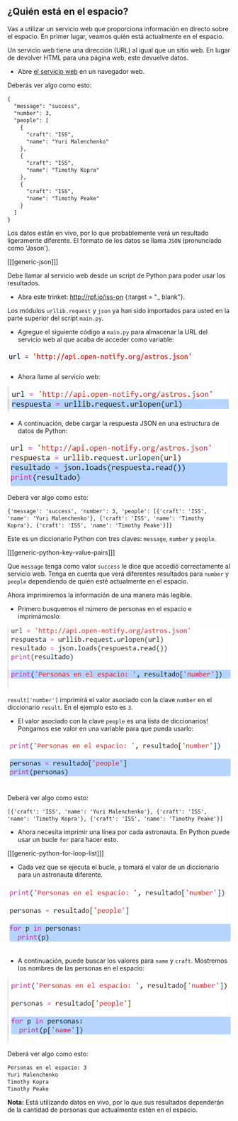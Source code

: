 ## ¿Quién está en el espacio?

Vas a utilizar un servicio web que proporciona información en directo sobre el espacio. En primer lugar, veamos quién está actualmente en el espacio.

Un servicio web tiene una dirección (URL) al igual que un sitio web. En lugar de devolver HTML para una página web, este devuelve datos.

+ Abre <a href="http://api.open-notify.org/astros.json" target="_blank">el servicio web</a> en un navegador web.

Deberás ver algo como esto:

    {
      "message": "success",
      "number": 3,
      "people": [
        {
          "craft": "ISS",
          "name": "Yuri Malenchenko"
        },
        {
          "craft": "ISS",
          "name": "Timothy Kopra"
        },
        {
          "craft": "ISS",
          "name": "Timothy Peake"
        }
      ]
    }
    

Los datos están en vivo, por lo que probablemente verá un resultado ligeramente diferente. El formato de los datos se llama `JSON` (pronunciado como 'Jason').

[[[generic-json]]]

Debe llamar al servicio web desde un script de Python para poder usar los resultados.

+ Abra este trinket: <http://rpf.io/iss-on> {:target = "_ blank"}.

Los módulos `urllib.request` y `json` ya han sido importados para usted en la parte superior del script `main.py`.

+ Agregue el siguiente código a `main.py` para almacenar la URL del servicio web al que acaba de acceder como variable:

![captura de pantalla](images/iss-url.png)

+ Ahora llame al servicio web:

![captura de pantalla](images/iss-request.png)

+ A continuación, debe cargar la respuesta JSON en una estructura de datos de Python:

![captura de pantalla](images/iss-result.png)

Deberá ver algo como esto:

    {'message': 'success', 'number': 3, 'people': [{'craft': 'ISS', 'name': 'Yuri Malenchenko'}, {'craft': 'ISS', 'name': 'Timothy Kopra'}, {'craft': 'ISS', 'name': 'Timothy Peake'}]}
    

Este es un diccionario Python con tres claves: `message`, `number` y `people`.

[[[generic-python-key-value-pairs]]]

Que `message` tenga como valor `success` le dice que accedió correctamente al servicio web. Tenga en cuenta que verá diferentes resultados para `number` y `people` dependiendo de quién esté actualmente en el espacio.

Ahora imprimiremos la información de una manera más legible.

+ Primero busquemos el número de personas en el espacio e imprimámoslo:

![captura de pantalla](images/iss-number.png)

`result['number']` imprimirá el valor asociado con la clave `number` en el diccionario `result`. En el ejemplo esto es `3`.

+ El valor asociado con la clave `people` es una lista de diccionarios! Pongamos ese valor en una variable para que pueda usarlo:

![captura de pantalla](images/iss-people.png)

Deberá ver algo como esto:

    [{'craft': 'ISS', 'name': 'Yuri Malenchenko'}, {'craft': 'ISS', 'name': 'Timothy Kopra'}, {'craft': 'ISS', 'name': 'Timothy Peake'}]
    

+ Ahora necesita imprimir una línea por cada astronauta. En Python puede usar un bucle `for` para hacer esto.

[[[generic-python-for-loop-list]]]

+ Cada vez que se ejecuta el bucle, `p` tomará el valor de un diccionario para un astronauta diferente.

![captura de pantalla](images/iss-people-1a.png)

+ A continuación, puede buscar los valores para `name` y `craft`. Mostremos los nombres de las personas en el espacio:

![captura de pantalla](images/iss-people-2.png)

Deberá ver algo como esto:

    Personas en el espacio: 3
    Yuri Malenchenko
    Timothy Kopra
    Timothy Peake
    

**Nota:** Está utilizando datos en vivo, por lo que sus resultados dependerán de la cantidad de personas que actualmente estén en el espacio.